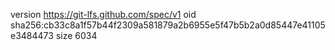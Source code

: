 version https://git-lfs.github.com/spec/v1
oid sha256:cb33c8a1f57b44f2309a581879a2b6955e5f47b5b2a0d85447e41105e3484473
size 6034
